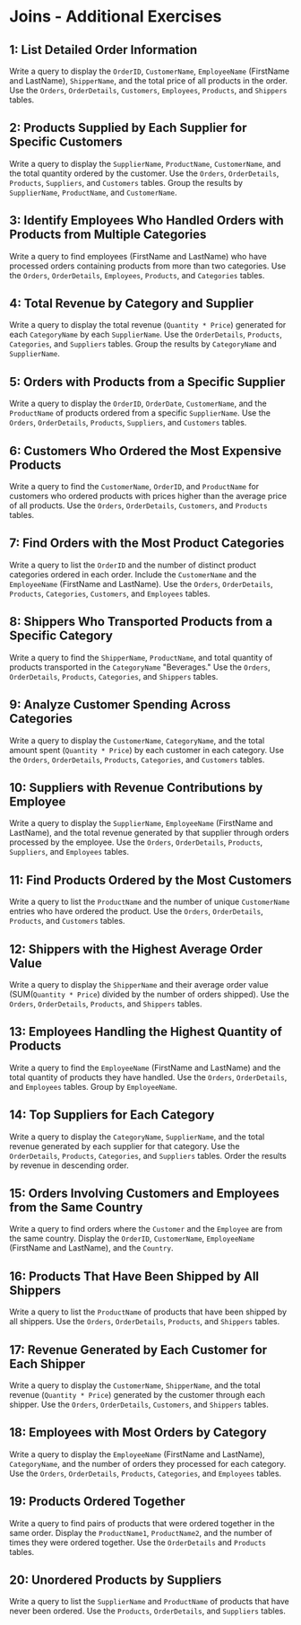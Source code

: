 # Joins - Additional Exercises

## 1: List Detailed Order Information
Write a query to display the `OrderID`, `CustomerName`, `EmployeeName` (FirstName and LastName), `ShipperName`, and the total price of all products in the order. Use the `Orders`, `OrderDetails`, `Customers`, `Employees`, `Products`, and `Shippers` tables.

## 2: Products Supplied by Each Supplier for Specific Customers
Write a query to display the `SupplierName`, `ProductName`, `CustomerName`, and the total quantity ordered by the customer. Use the `Orders`, `OrderDetails`, `Products`, `Suppliers`, and `Customers` tables. Group the results by `SupplierName`, `ProductName`, and `CustomerName`.

## 3: Identify Employees Who Handled Orders with Products from Multiple Categories
Write a query to find employees (FirstName and LastName) who have processed orders containing products from more than two categories. Use the `Orders`, `OrderDetails`, `Employees`, `Products`, and `Categories` tables.

## 4: Total Revenue by Category and Supplier
Write a query to display the total revenue (`Quantity * Price`) generated for each `CategoryName` by each `SupplierName`. Use the `OrderDetails`, `Products`, `Categories`, and `Suppliers` tables. Group the results by `CategoryName` and `SupplierName`.

## 5: Orders with Products from a Specific Supplier
Write a query to display the `OrderID`, `OrderDate`, `CustomerName`, and the `ProductName` of products ordered from a specific `SupplierName`. Use the `Orders`, `OrderDetails`, `Products`, `Suppliers`, and `Customers` tables.

## 6: Customers Who Ordered the Most Expensive Products
Write a query to find the `CustomerName`, `OrderID`, and `ProductName` for customers who ordered products with prices higher than the average price of all products. Use the `Orders`, `OrderDetails`, `Customers`, and `Products` tables.

## 7: Find Orders with the Most Product Categories
Write a query to list the `OrderID` and the number of distinct product categories ordered in each order. Include the `CustomerName` and the `EmployeeName` (FirstName and LastName). Use the `Orders`, `OrderDetails`, `Products`, `Categories`, `Customers`, and `Employees` tables.

## 8: Shippers Who Transported Products from a Specific Category
Write a query to find the `ShipperName`, `ProductName`, and total quantity of products transported in the `CategoryName` "Beverages." Use the `Orders`, `OrderDetails`, `Products`, `Categories`, and `Shippers` tables.

## 9: Analyze Customer Spending Across Categories
Write a query to display the `CustomerName`, `CategoryName`, and the total amount spent (`Quantity * Price`) by each customer in each category. Use the `Orders`, `OrderDetails`, `Products`, `Categories`, and `Customers` tables.

## 10: Suppliers with Revenue Contributions by Employee
Write a query to display the `SupplierName`, `EmployeeName` (FirstName and LastName), and the total revenue generated by that supplier through orders processed by the employee. Use the `Orders`, `OrderDetails`, `Products`, `Suppliers`, and `Employees` tables.

## 11: Find Products Ordered by the Most Customers
Write a query to list the `ProductName` and the number of unique `CustomerName` entries who have ordered the product. Use the `Orders`, `OrderDetails`, `Products`, and `Customers` tables.

## 12: Shippers with the Highest Average Order Value
Write a query to display the `ShipperName` and their average order value (SUM(`Quantity * Price`) divided by the number of orders shipped). Use the `Orders`, `OrderDetails`, `Products`, and `Shippers` tables.

## 13: Employees Handling the Highest Quantity of Products
Write a query to find the `EmployeeName` (FirstName and LastName) and the total quantity of products they have handled. Use the `Orders`, `OrderDetails`, and `Employees` tables. Group by `EmployeeName`.

## 14: Top Suppliers for Each Category
Write a query to display the `CategoryName`, `SupplierName`, and the total revenue generated by each supplier for that category. Use the `OrderDetails`, `Products`, `Categories`, and `Suppliers` tables. Order the results by revenue in descending order.

## 15: Orders Involving Customers and Employees from the Same Country
Write a query to find orders where the `Customer` and the `Employee` are from the same country. Display the `OrderID`, `CustomerName`, `EmployeeName` (FirstName and LastName), and the `Country`.

## 16: Products That Have Been Shipped by All Shippers
Write a query to list the `ProductName` of products that have been shipped by all shippers. Use the `Orders`, `OrderDetails`, `Products`, and `Shippers` tables.

## 17: Revenue Generated by Each Customer for Each Shipper
Write a query to display the `CustomerName`, `ShipperName`, and the total revenue (`Quantity * Price`) generated by the customer through each shipper. Use the `Orders`, `OrderDetails`, `Customers`, and `Shippers` tables.

## 18: Employees with Most Orders by Category
Write a query to display the `EmployeeName` (FirstName and LastName), `CategoryName`, and the number of orders they processed for each category. Use the `Orders`, `OrderDetails`, `Products`, `Categories`, and `Employees` tables.

## 19: Products Ordered Together
Write a query to find pairs of products that were ordered together in the same order. Display the `ProductName1`, `ProductName2`, and the number of times they were ordered together. Use the `OrderDetails` and `Products` tables.

## 20: Unordered Products by Suppliers
Write a query to list the `SupplierName` and `ProductName` of products that have never been ordered. Use the `Products`, `OrderDetails`, and `Suppliers` tables.
